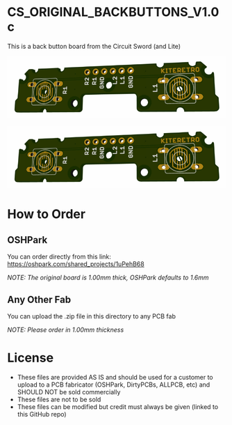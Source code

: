 # CS_ORIGINAL_BACKBUTTONS_V1.0c
This is a back button board from the Circuit Sword (and Lite)

![TOP](CS_ORIGINAL_BACKBUTTONS_V1.0c_BOTTOM.png)

![BOTTOM](CS_ORIGINAL_BACKBUTTONS_V1.0c_BOTTOM.png)

# How to Order
## OSHPark
You can order directly from this link: https://oshpark.com/shared_projects/1uPehB68

_NOTE: The original board is 1.00mm thick, OSHPark defaults to 1.6mm_

## Any Other Fab
You can upload the .zip file in this directory to any PCB fab

_NOTE: Please order in 1.00mm thickness_

# License
* These files are provided AS IS and should be used for a customer to upload to a PCB fabricator (OSHPark, DirtyPCBs, ALLPCB, etc) and SHOULD NOT be sold commercially
* These files are not to be sold
* These files can be modified but credit must always be given (linked to this GitHub repo)
